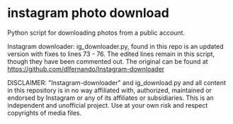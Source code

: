 # instagram photo download
Python script for downloading photos from a public account.

Instagram downloader:
ig_downloader.py, found in this repo is an updated version with fixes to lines 73 - 76.
The edited lines remain in this script, though they have been commented out.
The original can be found at https://github.com/dlfernando/Instagram-downloader

DISCLAIMER:
"Instagram-downloader" and ig_download.py and all content in this repository is in no way affiliated with, authorized, maintained or endorsed by Instagram or any of its affiliates or subsidiaries. This is an independent and unofficial project. Use at your own risk and respect copyrights of media files.
